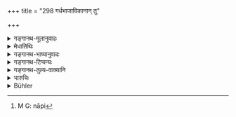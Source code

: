 +++
title = "298 गर्धभाजाविकानान् तु"

+++

<details><summary>गङ्गानथ-मूलानुवादः</summary>

In the case of donkeys, goat and sheep the fine shall consist of five ‘māṣas’; and the fine shall be one ‘māṣa’ for the killing of a dog ok a pig.—(298)
</details>

<details><summary>मेधातिथिः</summary>

पञ्च माषाः परिमाणम् अस्येति **पाञ्चमाषिकः** । माषस्य च द्रव्यजातेर् अनुपपादनान् मध्यमकल्पनायाश् च न्याय्यत्वाद् रौप्यस्य निर्देशो ऽयम् इत्य् आहुः । हिरण्यं तु युक्तम् । एवं तत्समम् इति न[^२८१] वाधिकं भवति । अनुबन्धाद्यपेक्षया तु द्रव्यजातिः कल्प्येति सिद्धान्तः ॥ ८.२९८ ॥


[^२८१]:
     M G: nāpi
</details>

<details><summary>गङ्गानथ-भाष्यानुवादः</summary>

The term ‘*pāñcamāṣika*’ means ‘that of which *five māṣas* is the measure’; since the substance is not mentioned of which there shall be ‘five māṣas,’ the most reasonable conclusion is to take the mean,
*i.e*., a substance of medium quality; hence it is ‘*five māṣas*’ of
*silver* that is meant; so say some people.

But the right view is to take it as referring to *gold*; and in this sense the present assertion does not militate against anything that has been said before with regard to its being ‘equal to it’ (?)

The final conclusion is that the exact substance is to be determined in accordance with the circumstances of each individual case.—(298)
</details>

<details><summary>गङ्गानथ-टिप्पन्यः</summary>

This verse is quoted in *Vivādaratnākara* (p; 283), which notes that the ‘*māṣaka*’ is equal to two *kṛṣṇalas*, as declared by *Pārijāta*;—in
*Parāśaramādhava* (Vyavahāra, p. 291);—and in *Mitākṣarā* (2.300), where
*Bālambhaṭṭī* adds the following notes:—For the killing of a donkey, or
goat, or sheep, the fine consists in *silver*, 5 *Māsas* in weight, and not *gold*, and for the killing of a dog or a pig, one *Māṣa* of silver. It notes both the readings, ‘*pāñcamāṣikaḥ*... *māṣikaḥ*’ and ‘*pañcamāṣakaḥ...... māṣakaḥ*’.
</details>

<details><summary>गङ्गानथ-तुल्य-वाक्यानि</summary>

**(verses 8.295-298)**

See Comparative notes for [Verse 8.295].
</details>

<details><summary>भारुचिः</summary>

**माषिक**ग्रहणेन चात्र द्रव्यग्रहणं पुरुषशक्त्यपराधानुबन्धसामर्थ्याद् विज्ञेयम् । विशेषतः सपरिग्रहप्राणिहिंसाविषयश् चायं दण्ड उच्यमानो यानोपघाताद् अन्यत्रापि कार्यसामान्याद् विज्ञायते ॥ ८.२९७ ॥
</details>

<details><summary>Bühler</summary>

298	For donkeys, sheep, and goats the fine shall be five mashas; but the punishment for killing a dog or a pig shall be one masha.
</details>
